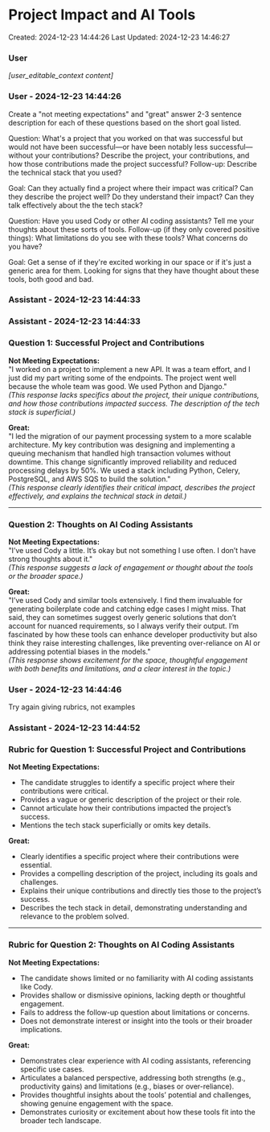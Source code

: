 # Project Impact and AI Tools

Created: 2024-12-23 14:44:26
Last Updated: 2024-12-23 14:46:27

### User

*[user_editable_context content]*

### User - 2024-12-23 14:44:26

Create a "not meeting expectations" and "great" answer 2-3 sentence description for each of these questions based on the short goal listed. 

Question: What's a project that you worked on that was successful but would not have been successful—or have been notably less successful—without your contributions? Describe the project, your contributions, and how those contributions made the project successful? Follow-up: Describe the technical stack that you used? 

Goal: Can they actually find a project where their impact was critical? Can they describe the project well? Do they understand their impact? Can they talk effectively about the the tech stack?
 
Question: Have you used Cody or other AI coding assistants? Tell me your thoughts about these sorts of tools. Follow-up (if they only covered positive things): What limitations do you see with these tools? What concerns do you have?

Goal: Get a sense of if they're excited working in our space or if it's just a generic area for them. Looking for signs that they have thought about these tools, both good and bad. 

### Assistant - 2024-12-23 14:44:33



### Assistant - 2024-12-23 14:44:33

### Question 1: Successful Project and Contributions

**Not Meeting Expectations:**  
"I worked on a project to implement a new API. It was a team effort, and I just did my part writing some of the endpoints. The project went well because the whole team was good. We used Python and Django."  
*(This response lacks specifics about the project, their unique contributions, and how those contributions impacted success. The description of the tech stack is superficial.)*

**Great:**  
"I led the migration of our payment processing system to a more scalable architecture. My key contribution was designing and implementing a queuing mechanism that handled high transaction volumes without downtime. This change significantly improved reliability and reduced processing delays by 50%. We used a stack including Python, Celery, PostgreSQL, and AWS SQS to build the solution."  
*(This response clearly identifies their critical impact, describes the project effectively, and explains the technical stack in detail.)*

---

### Question 2: Thoughts on AI Coding Assistants

**Not Meeting Expectations:**  
"I’ve used Cody a little. It’s okay but not something I use often. I don’t have strong thoughts about it."  
*(This response suggests a lack of engagement or thought about the tools or the broader space.)*

**Great:**  
"I’ve used Cody and similar tools extensively. I find them invaluable for generating boilerplate code and catching edge cases I might miss. That said, they can sometimes suggest overly generic solutions that don’t account for nuanced requirements, so I always verify their output. I’m fascinated by how these tools can enhance developer productivity but also think they raise interesting challenges, like preventing over-reliance on AI or addressing potential biases in the models."  
*(This response shows excitement for the space, thoughtful engagement with both benefits and limitations, and a clear interest in the topic.)*

### User - 2024-12-23 14:44:46

Try again giving rubrics, not examples

### Assistant - 2024-12-23 14:44:52

### Rubric for Question 1: Successful Project and Contributions  

**Not Meeting Expectations:**  
- The candidate struggles to identify a specific project where their contributions were critical.  
- Provides a vague or generic description of the project or their role.  
- Cannot articulate how their contributions impacted the project’s success.  
- Mentions the tech stack superficially or omits key details.  

**Great:**  
- Clearly identifies a specific project where their contributions were essential.  
- Provides a compelling description of the project, including its goals and challenges.  
- Explains their unique contributions and directly ties those to the project’s success.  
- Describes the tech stack in detail, demonstrating understanding and relevance to the problem solved.  

---

### Rubric for Question 2: Thoughts on AI Coding Assistants  

**Not Meeting Expectations:**  
- The candidate shows limited or no familiarity with AI coding assistants like Cody.  
- Provides shallow or dismissive opinions, lacking depth or thoughtful engagement.  
- Fails to address the follow-up question about limitations or concerns.  
- Does not demonstrate interest or insight into the tools or their broader implications.  

**Great:**  
- Demonstrates clear experience with AI coding assistants, referencing specific use cases.  
- Articulates a balanced perspective, addressing both strengths (e.g., productivity gains) and limitations (e.g., biases or over-reliance).  
- Provides thoughtful insights about the tools’ potential and challenges, showing genuine engagement with the space.  
- Demonstrates curiosity or excitement about how these tools fit into the broader tech landscape.  


